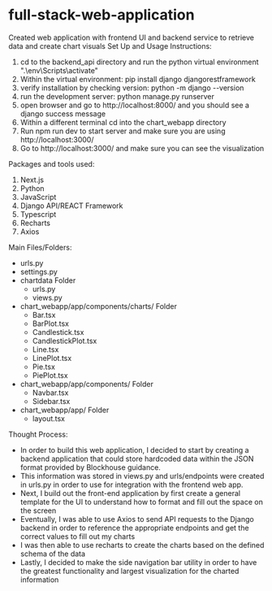 # full-stack-web-application
Created web application with frontend UI and backend service to retrieve data and create chart visuals
Set Up and Usage Instructions:
1. cd to the backend_api directory and run the python virtual environment ".\env\Scripts\activate"
2. Within the virtual environment: pip install django djangorestframework
3. verify installation by checking version: python -m django --version
4. run the development server: python manage.py runserver
5. open browser and go to http://localhost:8000/ and you should see a django success message
6. Within a different terminal cd into the chart_webapp directory
7. Run npm run dev to start server and make sure you are using http://localhost:3000/
8. Go to http://localhost:3000/ and make sure you can see the visualization

Packages and tools used:
1. Next.js
2. Python
3. JavaScript
4. Django API/REACT Framework
5. Typescript
6. Recharts
7. Axios

Main Files/Folders:
- urls.py
- settings.py
- chartdata Folder
    - urls.py
    - views.py
- chart_webapp/app/components/charts/ Folder
    - Bar.tsx
    - BarPlot.tsx
    - Candlestick.tsx
    - CandlestickPlot.tsx
    - Line.tsx
    - LinePlot.tsx
    - Pie.tsx
    - PiePlot.tsx
- chart_webapp/app/components/ Folder
    - Navbar.tsx
    - Sidebar.tsx
- chart_webapp/app/ Folder
    - layout.tsx

Thought Process: 
- In order to build this web application, I decided to start by creating a backend application that could store hardcoded data within the JSON format provided by Blockhouse guidance.
- This information was stored in views.py and urls/endpoints were created in urls.py in order to use for integration with the frontend web app.
- Next, I build out the front-end application by first create a general template for the UI to understand how to format and fill out the space on the screen
- Eventually, I was able to use Axios to send API requests to the Django backend in order to reference the appropriate endpoints and get the correct values to fill out my charts
- I was then able to use recharts to create the charts based on the defined schema of the data
- Lastly, I decided to make the side navigation bar utility in order to have the greatest functionality and largest visualization for the charted information
